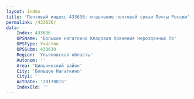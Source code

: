 ```yaml
---
layout: index
title: 'Почтовый индекс 433636: отделение почтовой связи Почты России'
permalink: /433636/
data:
    Index: 433636
    OPSName: 'Большое Нагаткино Кладовая Хранения Нерозданных По'
    OPSType: Участок
    OPSSubm: 433639
    Region: 'Ульяновская область'
    Autonom: ''
    Area: 'Цильнинский район'
    City: 'Большое Нагаткино'
    City1: ''
    ActDate: '20170815'
    IndexOld: ''
---
```

